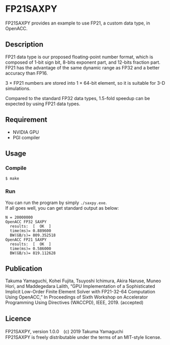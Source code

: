FP21SAXPY
====

FP21SAXPY provides an example to use FP21, a custom data type, in OpenACC.

## Description
FP21 data type is our proposed floating-point number format, which is composed of 1-bit sign bit, 8-bits exponent part, and 12-bits fraction part. FP21 has the advantage of the same dynamic range as FP32 and a better accuracy than FP16.

3 × FP21 numbers are stored into 1 × 64-bit element, so it is suitable for 3-D simulations.

Compared to the standard FP32 data types, 1.5-fold speedup can be expected by using FP21 data types.

## Requirement
* NVIDIA GPU
* PGI compiler

## Usage
### Compile
```
$ make
```  

### Run
You can run the program by simply  `./saxpy.exe`.  
If all goes well, you can get standard output as below:  
```
N = 20000000
OpenACC FP32 SAXPY
  results:  [  OK  ]
  time(ms)= 0.889600
  BW(GB/s)= 809.352518
OpenACC FP21 SAXPY
  results:  [  OK  ]
  time(ms)= 0.586000
  BW(GB/s)= 819.112628
```  

## Publication
Takuma Yamaguchi, Kohei Fujita, Tsuyoshi Ichimura, Akira Naruse, Muneo Hori, and Maddegedara Lalith, “GPU Implementation of a Sophisticated Implicit Low-Order Finite Element Solver with FP21-32-64 Computation Using OpenACC,” In Proceedings of Sixth Workshop on Accelerator Programming Using Directives (WACCPD), IEEE, 2019. (accepted)

## Licence
FP21SAXPY, version 1.0.0　(c) 2019 Takuma Yamaguchi  
FP21SAXPY is freely distributable under the terms of an MIT-style license.
